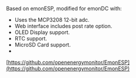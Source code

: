 Based on emonESP, modified for emonDC with: <br>
- Uses the MCP3208 12-bit adc.
- Web interface includes post rate option.
- OLED Display support.
- RTC support.
- MicroSD Card support.
- <br>
[https://github.com/openenergymonitor/EmonESP](https://github.com/openenergymonitor/EmonESP)
